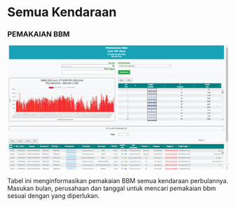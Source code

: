 # Semua Kendaraan

### PEMAKAIAN BBM

![](<../../.gitbook/assets/semua kendaraan.PNG>)

Tabel ini menginformasikan pemakaian BBM semua kendaraan perbulannya. Masukan bulan, perusahaan dan tanggal untuk mencari pemakaian bbm sesuai dengan yang diperlukan.
